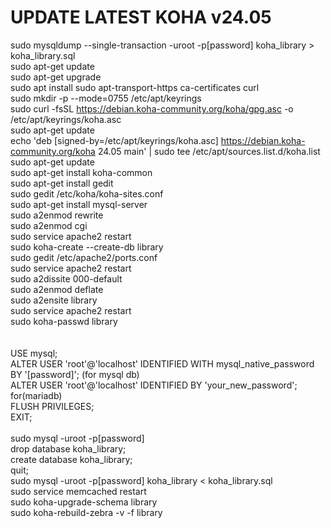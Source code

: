 # UPDATE LATEST KOHA v24.05

sudo mysqldump --single-transaction -uroot -p[password] koha_library > koha_library.sql </br>
sudo apt-get update </br>
sudo apt-get upgrade </br>
sudo apt install sudo apt-transport-https ca-certificates curl </br>
sudo mkdir -p --mode=0755 /etc/apt/keyrings </br>
sudo curl -fsSL https://debian.koha-community.org/koha/gpg.asc -o /etc/apt/keyrings/koha.asc </br>
sudo apt-get update </br>
echo 'deb [signed-by=/etc/apt/keyrings/koha.asc] https://debian.koha-community.org/koha 24.05 main' | sudo tee /etc/apt/sources.list.d/koha.list </br>
sudo apt-get update </br>
sudo apt-get install koha-common </br>
sudo apt-get install gedit </br>
sudo gedit /etc/koha/koha-sites.conf </br>
sudo apt-get install mysql-server </br>
sudo a2enmod rewrite </br>
sudo a2enmod cgi </br>
sudo service apache2 restart </br>
sudo koha-create --create-db library </br>
sudo gedit /etc/apache2/ports.conf </br>
sudo service apache2 restart </br>
sudo a2dissite 000-default </br>
sudo a2enmod deflate </br>
sudo a2ensite library </br>
sudo service apache2 restart </br>
sudo koha-passwd library </br>
 </br>
<install DBeaver> </br>
USE mysql; </br>
ALTER USER 'root'@'localhost' IDENTIFIED WITH mysql_native_password BY '[password]'; (for mysql db)</br>
ALTER USER 'root'@'localhost' IDENTIFIED BY 'your_new_password'; for(mariadb)</br>
FLUSH PRIVILEGES; </br>
EXIT; </br>
  </br>
sudo mysql -uroot -p[password] </br>
drop database koha_library; </br>
create database koha_library; </br>
quit; </br>
sudo mysql -uroot -p[password] koha_library < koha_library.sql  </br>
sudo service memcached restart </br>
sudo koha-upgrade-schema library </br>
sudo koha-rebuild-zebra -v -f library </br>
